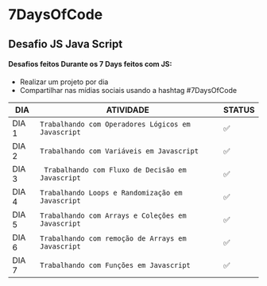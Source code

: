 # 7DaysOfCode
## Desafio JS Java Script

#### Desafios feitos Durante os 7 Days feitos com JS:
- Realizar um projeto por dia
- Compartilhar nas mídias sociais usando a hashtag #7DaysOfCode


|  DIA   |                               ATIVIDADE              |STATUS            |
|--------|------------------------------------------------------|------------------|
|DIA 1   |`Trabalhando com Operadores Lógicos em Javascript`    |:white_check_mark:|
|DIA 2   |`Trabalhando com Variáveis em Javascript`             |:white_check_mark:|
|DIA 3   |` Trabalhando com Fluxo de Decisão em Javascript`     |:white_check_mark:|
|DIA 4   |`Trabalhando Loops e Randomização em Javascript`      |:white_check_mark:|
|DIA 5   |`Trabalhando com Arrays e Coleções em Javascript`     |:white_check_mark:|
|DIA 6   |`Trabalhando com remoção de Arrays em Javascript`     |:white_check_mark:|
|DIA 7   |`Trabalhando com Funções em Javascript`               |:white_check_mark:|
